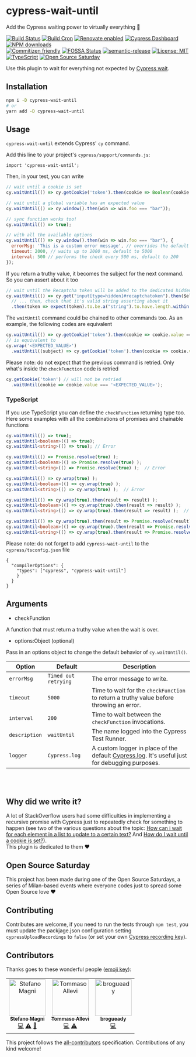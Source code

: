 # cypress-wait-until

Add the Cypress waiting power to virtually everything 🎉

[![Build Status](https://travis-ci.com/NoriSte/cypress-wait-until.svg?branch=master)](https://travis-ci.com/NoriSte/cypress-wait-until)
[![Build Cron](https://img.shields.io/badge/build%20cron-weekly-44cc11.svg)](https://travis-ci.com/NoriSte/cypress-wait-until)
[![Renovate enabled](https://img.shields.io/badge/renovate-enabled-brightgreen.svg)](https://renovatebot.com/)
[![Cypress Dashboard](https://img.shields.io/static/v1?label=Cypress&message=Dashboard&color=00BF88)](https://dashboard.cypress.io/#/projects/j2kxip/runs)
[![NPM downloads](https://img.shields.io/npm/dw/cypress-wait-until?color=CB3836)](https://www.npmjs.com/package/cypress-wait-until)
<br />
[![Commitizen friendly](https://img.shields.io/badge/commitizen-friendly-brightgreen.svg)](http://commitizen.github.io/cz-cli/)
[![FOSSA Status](https://app.fossa.io/api/projects/git%2Bgithub.com%2FNoriSte%2Fcypress-wait-until.svg?type=shield)](https://app.fossa.io/projects/git%2Bgithub.com%2FNoriSte%2Fcypress-wait-until?ref=badge_shield) [![semantic-release](https://img.shields.io/badge/%20%20%F0%9F%93%A6%F0%9F%9A%80-semantic--release-e10079.svg)](https://github.com/semantic-release/semantic-release) [![License: MIT](https://img.shields.io/badge/License-MIT-yellow.svg)](https://opensource.org/licenses/MIT)
[![TypeScript](https://badges.frapsoft.com/typescript/love/typescript.svg?v=101)](https://github.com/ellerbrock/typescript-badges/)
[![Open Source
Saturday](https://img.shields.io/badge/%E2%9D%A4%EF%B8%8F-open%20source%20saturday-F64060.svg)](https://www.meetup.com/it-IT/Open-Source-Saturday-Milano/)

Use this plugin to wait for everything not expected by [Cypress wait](https://docs.cypress.io/api/commands/wait.html#Syntax).

## Installation

```bash
npm i -D cypress-wait-until
# or
yarn add -D cypress-wait-until
```

## Usage

`cypress-wait-until` extends Cypress' `cy` command.

Add this line to your project's `cypress/support/commands.js`:

```
import 'cypress-wait-until';
```

Then, in your test, you can write

```javascript
// wait until a cookie is set
cy.waitUntil(() => cy.getCookie('token').then(cookie => Boolean(cookie && cookie.value)));

// wait until a global variable has an expected value
cy.waitUntil(() => cy.window().then(win => win.foo === "bar"));

// sync function works too!
cy.waitUntil(() => true);

// with all the available options
cy.waitUntil(() => cy.window().then(win => win.foo === "bar"), {
  errorMsg: 'This is a custom error message', // overrides the default error message
  timeout: 2000, // waits up to 2000 ms, default to 5000
  interval: 500 // performs the check every 500 ms, default to 200
});
```

If you return a truthy value, it becomes the subject for the next command. So you can assert about
it too

```javascript
// wait until the Recaptcha token will be added to the dedicated hidden input field...
cy.waitUntil(() => cy.get("input[type=hidden]#recaptchatoken").then($el => $el.val()))
  // ... then, check that it's valid string asserting about it
  .then(token => expect(token).to.be.a("string").to.have.length.within(1, 1000));
```

The `waitUntil` command could be chained to other commands too. As an example, the following codes are equivalent
```javascript
cy.waitUntil(() => cy.getCookie('token').then(cookie => cookie.value === '<EXPECTED_VALUE>'));
// is equivalent to
cy.wrap('<EXPECTED_VALUE>')
  .waitUntil((subject) => cy.getCookie('token').then(cookie => cookie.value === subject));
```
Please note: do not expect that the previous command is retried. Only what's inside the `checkFunction` code is retried
```javascript
cy.getCookie('token') // will not be retried
  .waitUntil(cookie => cookie.value === '<EXPECTED_VALUE>');
```


### TypeScript

If you use TypeScript you can define the `checkFunction` returning type too. Here some examples with all the combinations of promises and chainable functions

```typescript
cy.waitUntil(() => true);
cy.waitUntil<boolean>(() => true);
cy.waitUntil<string>(() => true); // Error

cy.waitUntil(() => Promise.resolve(true) );
cy.waitUntil<boolean>(() => Promise.resolve(true) );
cy.waitUntil<string>(() => Promise.resolve(true) );  // Error

cy.waitUntil(() => cy.wrap(true) );
cy.waitUntil<boolean>(() => cy.wrap(true) );
cy.waitUntil<string>(() => cy.wrap(true) );  // Error

cy.waitUntil(() => cy.wrap(true).then(result => result) );
cy.waitUntil<boolean>(() => cy.wrap(true).then(result => result) );
cy.waitUntil<string>(() => cy.wrap(true).then(result => result) );  // Error

cy.waitUntil(() => cy.wrap(true).then(result => Promise.resolve(result)) );
cy.waitUntil<boolean>(() => cy.wrap(true).then(result => Promise.resolve(result)) );
cy.waitUntil<string>(() => cy.wrap(true).then(result => Promise.resolve(result)) );  // Error
```

Please note: do not forget to add `cypress-wait-until` to the `cypress/tsconfig.json` file

```
{
  "compilerOptions": {
    "types": ["cypress", "cypress-wait-until"]
    }
  }
}
```



## Arguments

- checkFunction

A function that must return a truthy value when the wait is over.

- options:Object (optional)

Pass in an options object to change the default behavior of `cy.waitUntil()`.

| Option        | Default              | Description                                                                                                                                               |
| ------------- | -------------------- | --------------------------------------------------------------------------------------------------------------------------------------------------------- |
| `errorMsg`    | `Timed out retrying` | The error message to write.                                                                                                                               |
| `timeout`     | `5000`               | Time to wait for the `checkFunction` to return a truthy value before throwing an error.                                                                   |
| `interval`    | `200`                | Time to wait between the `checkFunction` invocations.                                                                                                     |
| `description` | `waitUntil`          | The name logged into the Cypress Test Runner.                                                                                                             |
| `logger`      | `Cypress.log`        | A custom logger in place of the default [Cypress.log](https://docs.cypress.io/api/cypress-api/cypress-log.html). It's useful just for debugging purposes. |

<br />
<br />

## Why did we write it?

A lot of StackOverflow users had some difficulties in implementing a recursive promise with Cypress
just to repeatedly check for something to happen (see two of the various questions about the topic: [How can i wait for each element in a list to update to a certain
text?](https://stackoverflow.com/questions/54883861/how-can-i-wait-for-each-element-in-a-list-to-update-to-a-certain-text-using-cypr/55363629#55363629)
And [How do I wait until a cookie is
set?](https://stackoverflow.com/questions/54732818/how-do-i-wait-until-a-cookie-is-set/54743229#54743229)).
<br />
This plugin is dedicated to them ❤️


## Open Source Saturday

This project has been made during one of the Open Source Saturdays, a series of Milan-based events
where everyone codes just to spread some Open Source love ❤️

## Contributing

Contributes are welcome, if you need to run the tests through `npm test`, you must update the packjage.json configuration setting `cypressUploadRecordings` to `false` (or set your own [Cypress recording key](https://docs.cypress.io/guides/guides/command-line.html#Options)).

## Contributors

Thanks goes to these wonderful people ([emoji key](https://allcontributors.org/docs/en/emoji-key)):

<!-- ALL-CONTRIBUTORS-LIST:START - Do not remove or modify this section -->
<!-- prettier-ignore -->
<table>
  <tr>
    <td align="center"><a href="https://twitter.com/NoriSte"><img src="https://avatars0.githubusercontent.com/u/173663?v=4" width="100px;" alt="Stefano Magni"/><br /><sub><b>Stefano Magni</b></sub></a><br /><a href="https://github.com/NoriSte/cypress-wait-until/commits?author=NoriSte" title="Code">💻</a> <a href="https://github.com/NoriSte/cypress-wait-until/commits?author=NoriSte" title="Tests">⚠️</a> <a href="https://github.com/NoriSte/cypress-wait-until/commits?author=NoriSte" title="Documentation">📖</a></td>
    <td align="center"><a href="https://github.com/allevo"><img src="https://avatars1.githubusercontent.com/u/1054125?v=4" width="100px;" alt="Tommaso Allevi"/><br /><sub><b>Tommaso Allevi</b></sub></a><br /><a href="https://github.com/NoriSte/cypress-wait-until/commits?author=allevo" title="Code">💻</a> <a href="https://github.com/NoriSte/cypress-wait-until/commits?author=allevo" title="Tests">⚠️</a></td>
    <td align="center"><a href="https://github.com/brogueady"><img src="https://avatars2.githubusercontent.com/u/10169795?v=4" width="100px;" alt="brogueady"/><br /><sub><b>brogueady</b></sub></a><br /><a href="https://github.com/NoriSte/cypress-wait-until/commits?author=brogueady" title="Code">💻</a></td>
  </tr>
</table>

<!-- ALL-CONTRIBUTORS-LIST:END -->

This project follows the [all-contributors](https://github.com/all-contributors/all-contributors) specification. Contributions of any kind welcome!

